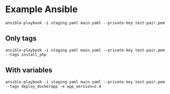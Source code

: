# Example Ansible

```
ansible-playbook -i staging.yaml main.yaml --private-key test-pair.pem
```

## Only tags

```
ansible-playbook -i staging.yaml main.yaml --private-key test-pair.pem --tags install_php
```

## With variables

```
ansible-playbook -i staging.yaml main.yaml --private-key test-pair.pem --tags deploy_dockerapp -e app_version=2.4
```